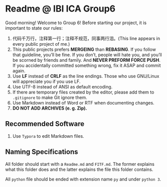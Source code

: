 # Readme @ IBI ICA Group6

Good morning! Welcome to Group 6! Before starting our project, it is important to state our rules:

1. 代码千万行，注释第一行；注释不规范，同事两行泪。(This line appears in every public project of me.)
2. This public projects prefers **MERGEING** than **REBASING**. If you follow that guideline, you’ll be fine. If you don’t, people will hate you, and you’ll be scorned by friends and family. And **NEVER PREFORM FORCE PUSH**. If you accidentally committed something wrong, fix it ASAP and commit again.
3. Use **LF** instead of **CRLF** as the line endings. Those who use GNU/Linux will appreciate you if you use LF.
4. Use UTF-8 instead of ANSI as default encoding.
5. If there are temporary files created by the editor, please add them to `.gitignore` to make Git ignore them.
6. Use Markdown instead of Word or RTF when documenting changes.
7. **DO NOT ADD ARCHIVES (e. g. Zip).**

## Recommended Software

1. Use `Typora` to edit Markdown files.

## Naming Specifications

All folder should start with a `Readme.md` and `FITF.md`. The former explains what this folder does and the latter explains the file this folder contains.

All `python` file should be ended with extension name `py` and under `python 3`.